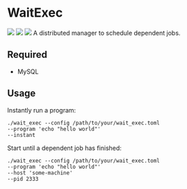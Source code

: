 # WaitExec
![](https://github.com/ShenJiahuan/WaitExec/workflows/test/badge.svg)
![](https://github.com/ShenJiahuan/WaitExec/workflows/build/badge.svg)
![](https://img.shields.io/github/license/ShenJiahuan/WaitExec)
A distributed manager to schedule dependent jobs.

## Required

- MySQL

## Usage
Instantly run a program:
```shell
./wait_exec --config /path/to/your/wait_exec.toml 
--program 'echo "hello world"'
--instant
```
Start until a dependent job has finished:
```shell
./wait_exec --config /path/to/your/wait_exec.toml 
--program 'echo "hello world"'
--host 'some-machine'
--pid 2333
```